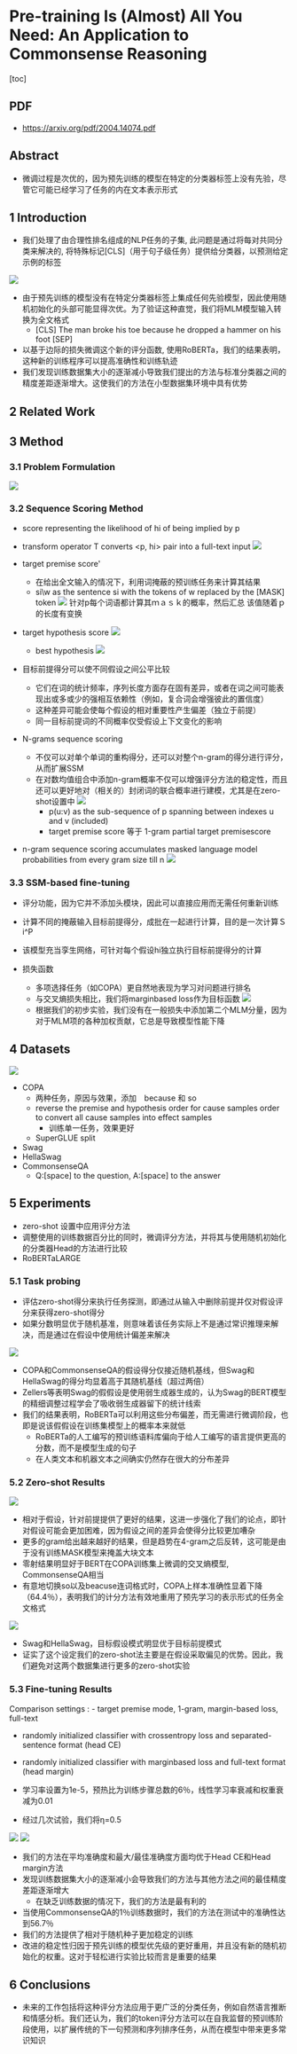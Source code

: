 # Pre-training Is (Almost) All You Need: An Application to Commonsense Reasoning

[toc]

## PDF
- https://arxiv.org/pdf/2004.14074.pdf

## Abstract
- 微调过程是次优的，因为预先训练的模型在特定的分类器标签上没有先验，尽管它可能已经学习了任务的内在文本表示形式


## 1 Introduction
- 我们处理了由合理性排名组成的NLP任务的子集, 此问题是通过将每对共同分类来解决的, 将特殊标记[CLS]（用于句子级任务）提供给分类器，以预测给定示例的标签

![](../../../resources/images/d0001/12205381813205313818.png)

- 由于预先训练的模型没有在特定分类器标签上集成任何先验模型，因此使用随机初始化的头部可能显得次优。为了验证这种直觉，我们将MLM模型输入转换为全文格式
  - [CLS] The man broke his toe because he dropped a hammer on his foot [SEP]
- 以基于边际的损失微调这个新的评分函数,  使用RoBERTa，我们的结果表明，这种新的训练程序可以提高准确性和训练轨迹
- 我们发现训练数据集大小的逐渐减小导致我们提出的方法与标准分类器之间的精度差距逐渐增大。这使我们的方法在小型数据集环境中具有优势


## 2 Related Work


## 3 Method
### 3.1 Problem Formulation
![](../../../resources/images/d0001/12205201814205182018.png)

### 3.2 Sequence Scoring Method
- score representing the likelihood of hi of being implied by p
- transform operator T converts <p, hi> pair into a full-text input
![](../../../resources/images/d0001/12205161814205211618.png)

- target premise score'
  - 在给出全文输入的情况下，利用词掩蔽的预训练任务来计算其结果
  - si\w as the sentence si with the tokens of w replaced by the [MASK] token
  ![](../../../resources/images/d0001/12405111815207021118.png)
  针对p每个词语都计算其ｍａｓｋ的概率，然后汇总
  该值随着ｐ的长度有变换
- target hypothesis score
  ![](../../../resources/images/d0001/12405341815207053418.png)
  - best hypothesis
  ![](../../../resources/images/d0001/12405421815207274218.png)
- 目标前提得分可以使不同假设之间公平比较
  - 它们在词的统计频率，序列长度方面存在固有差异，或者在词之间可能表现出或多或少的强相互依赖性（例如，复合词会增强彼此的置信度）
  - 这种差异可能会使每个假设的相对重要性产生偏差（独立于前提）
  - 同一目标前提词的不同概率仅受假设上下文变化的影响

- N-grams sequence scoring
  - 不仅可以对单个单词的重构得分，还可以对整个n-gram的得分进行评分，从而扩展SSM
  - 在对数均值组合中添加n-gram概率不仅可以增强评分方法的稳定性，而且还可以更好地对（相关的）封闭词的联合概率进行建模，尤其是在zero-shot设置中
 ![](../../../resources/images/d0001/12405291815207352918.png)
    - p(u:v) as the sub-sequence of p spanning between indexes u and v (included)
    - target premise score 等于 1-gram partial target premisescore 
- n-gram sequence scoring accumulates masked language model probabilities from every gram size till n
  ![](../../../resources/images/d0001/12405051815207380518.png)

### 3.3 SSM-based fine-tuning
- 评分功能，因为它并不添加头模块，因此可以直接应用而无需任何重新训练
- 计算不同的掩蔽输入目标前提得分，成批在一起进行计算，目的是一次计算Ｓi^P
- 该模型充当孪生网络，可针对每个假设hi独立执行目标前提得分的计算

- 损失函数
  - 多项选择任务（如COPA）更自然地表现为学习对问题进行排名
  - 与交叉熵损失相比，我们将marginbased loss作为目标函数
  ![](../../../resources/images/d0001/12405501815207485018.png)
  - 根据我们的初步实验，我们没有在一般损失中添加第二个MLM分量，因为对于MLM项的各种加权贡献，它总是导致模型性能下降


## 4 Datasets
![](../../../resources/images/d0001/12405161815207571618.png)

- COPA
  - 两种任务，原因与效果，添加　because 和 so
  - reverse the premise and hypothesis order for cause samples order to convert all cause samples into effect samples
    - 训练单一任务，效果更好
  - SuperGLUE split
- Swag
- HellaSwag
- CommonsenseQA
  - Q:[space] to the question, A:[space] to the answer

## 5 Experiments
- zero-shot 设置中应用评分方法
- 调整使用的训练数据百分比的同时，微调评分方法，并将其与使用随机初始化的分类器Head的方法进行比较
- RoBERTaLARGE

### 5.1 Task probing
- 评估zero-shot得分来执行任务探测，即通过从输入中删除前提并仅对假设评分来获得zero-shot得分
- 如果分数明显优于随机基准，则意味着该任务实际上不是通过常识推理来解决，而是通过在假设中使用统计偏差来解决

![](../../../resources/images/d0001/12405231816207042318.png)

- COPA和CommonsenseQA的假设得分仅接近随机基线，但Swag和HellaSwag的得分均显着高于其随机基线（超过两倍）
- Zellers等表明Swag的假假设是使用弱生成器生成的，认为Swag的BERT模型的精细调整过程学会了吸收弱生成器留下的统计线索
- 我们的结果表明，RoBERTa可以利用这些分布偏差，而无需进行微调阶段，也即是说该假假设在训练集模型上的概率本来就低
  - RoBERTa的人工编写的预训练语料库偏向于给人工编写的语言提供更高的分数，而不是模型生成的句子
  - 在人类文本和机器文本之间确实仍然存在很大的分布差异

### 5.2 Zero-shot Results
![](../../../resources/images/d0001/12405571816207075718.png)
- 相对于假设，针对前提提供了更好的结果，这进一步强化了我们的论点，即针对假设可能会更加困难，因为假设之间的差异会使得分比较更加嘈杂
- 更多的gram给出越来越好的结果，但是趋势在4-gram之后反转，这可能是由于没有训练MASK模型来掩盖大块文本
- 零射结果明显好于BERT在COPA训练集上微调的交叉熵模型, CommonsenseQA相当
- 有意地切换so以及beacuse连词格式时，COPA上样本准确性显着下降（64.4％），表明我们的计分方法有效地重用了预先学习的表示形式的任务全文格式

![](../../../resources/images/d0001/12405151816207141518.png)
- Swag和HellaSwag，目标假设模式明显优于目标前提模式
- 证实了这个设定我们的zero-shot法主要是在假设采取偏见的优势。因此，我们避免对这两个数据集进行更多的zero-shot实验

### 5.3 Fine-tuning Results
Comparison settings
: - target premise mode, 1-gram, margin-based loss, full-text
  - randomly initialized classifier with crossentropy loss and separated-sentence format (head CE)
  - randomly initialized classifier with marginbased loss and full-text format (head margin)

- 学习率设置为1e-5，预热比为训练步骤总数的6％，线性学习率衰减和权重衰减为0.01
- 经过几次试验，我们将η=0.5

![](../../../resources/images/d0001/12405481816207204818.png)
![](../../../resources/images/d0001/12405211816207222118.png)
- 我们的方法在平均准确度和最大/最佳准确度方面均优于Head CE和Head margin方法
- 发现训练数据集大小的逐渐减小会导致我们的方法与其他方法之间的最佳精度差距逐渐增大
  - 在缺乏训练数据的情况下，我们的方法是最有利的
- 当使用CommonsenseQA的1％训练数据时，我们的方法在测试中的准确性达到56.7％
- 我们的方法提供了相对于随机种子更加稳定的训练
- 改进的稳定性归因于预先训练的模型优先级的更好重用，并且没有新的随机初始化的权重。这对于轻松进行实验比较而言是重要的结果

## 6 Conclusions
- 未来的工作包括将这种评分方法应用于更广泛的分类任务，例如自然语言推断和情感分析。我们还认为，我们的token评分方法可以在自我监督的预训练阶段使用，以扩展传统的下一句预测和序列排序任务，从而在模型中带来更多常识知识

